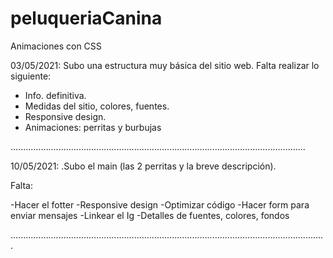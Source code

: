 # peluqueriaCanina
Animaciones con CSS


03/05/2021: Subo una estructura muy básica del sitio web. Falta realizar lo siguiente:

- Info. definitiva.
- Medidas del sitio, colores, fuentes.
- Responsive design.
- Animaciones: perritas y burbujas

.....................................................................................................................

10/05/2021:
.Subo el main (las 2 perritas y la breve descripción).

Falta:

-Hacer el fotter
-Responsive design
-Optimizar código
-Hacer form para enviar mensajes
-Linkear el Ig
-Detalles de fuentes, colores, fondos

.............................................................................................................................
